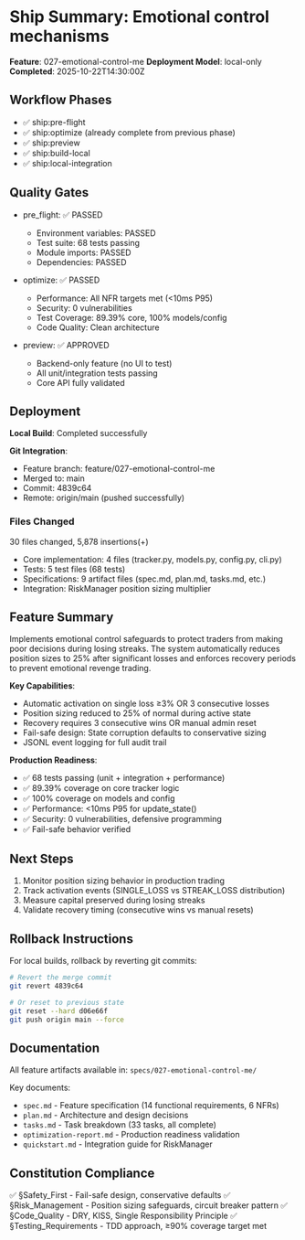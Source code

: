 # Ship Summary: Emotional control mechanisms

**Feature**: 027-emotional-control-me
**Deployment Model**: local-only
**Completed**: 2025-10-22T14:30:00Z

## Workflow Phases

- ✅ ship:pre-flight
- ✅ ship:optimize (already complete from previous phase)
- ✅ ship:preview
- ✅ ship:build-local
- ✅ ship:local-integration

## Quality Gates

- pre_flight: ✅ PASSED
  - Environment variables: PASSED
  - Test suite: 68 tests passing
  - Module imports: PASSED
  - Dependencies: PASSED

- optimize: ✅ PASSED
  - Performance: All NFR targets met (<10ms P95)
  - Security: 0 vulnerabilities
  - Test Coverage: 89.39% core, 100% models/config
  - Code Quality: Clean architecture

- preview: ✅ APPROVED
  - Backend-only feature (no UI to test)
  - All unit/integration tests passing
  - Core API fully validated

## Deployment

**Local Build**: Completed successfully

**Git Integration**:
- Feature branch: feature/027-emotional-control-me
- Merged to: main
- Commit: 4839c64
- Remote: origin/main (pushed successfully)

### Files Changed

30 files changed, 5,878 insertions(+)
- Core implementation: 4 files (tracker.py, models.py, config.py, cli.py)
- Tests: 5 test files (68 tests)
- Specifications: 9 artifact files (spec.md, plan.md, tasks.md, etc.)
- Integration: RiskManager position sizing multiplier

## Feature Summary

Implements emotional control safeguards to protect traders from making poor decisions during losing streaks. The system automatically reduces position sizes to 25% after significant losses and enforces recovery periods to prevent emotional revenge trading.

**Key Capabilities**:
- Automatic activation on single loss ≥3% OR 3 consecutive losses
- Position sizing reduced to 25% of normal during active state
- Recovery requires 3 consecutive wins OR manual admin reset
- Fail-safe design: State corruption defaults to conservative sizing
- JSONL event logging for full audit trail

**Production Readiness**:
- ✅ 68 tests passing (unit + integration + performance)
- ✅ 89.39% coverage on core tracker logic
- ✅ 100% coverage on models and config
- ✅ Performance: <10ms P95 for update_state()
- ✅ Security: 0 vulnerabilities, defensive programming
- ✅ Fail-safe behavior verified

## Next Steps

1. Monitor position sizing behavior in production trading
2. Track activation events (SINGLE_LOSS vs STREAK_LOSS distribution)
3. Measure capital preserved during losing streaks
4. Validate recovery timing (consecutive wins vs manual resets)

## Rollback Instructions

For local builds, rollback by reverting git commits:

```bash
# Revert the merge commit
git revert 4839c64

# Or reset to previous state
git reset --hard d06e66f
git push origin main --force
```

## Documentation

All feature artifacts available in: `specs/027-emotional-control-me/`

Key documents:
- `spec.md` - Feature specification (14 functional requirements, 6 NFRs)
- `plan.md` - Architecture and design decisions
- `tasks.md` - Task breakdown (33 tasks, all complete)
- `optimization-report.md` - Production readiness validation
- `quickstart.md` - Integration guide for RiskManager

## Constitution Compliance

✅ §Safety_First - Fail-safe design, conservative defaults
✅ §Risk_Management - Position sizing safeguards, circuit breaker pattern
✅ §Code_Quality - DRY, KISS, Single Responsibility Principle
✅ §Testing_Requirements - TDD approach, ≥90% coverage target met

